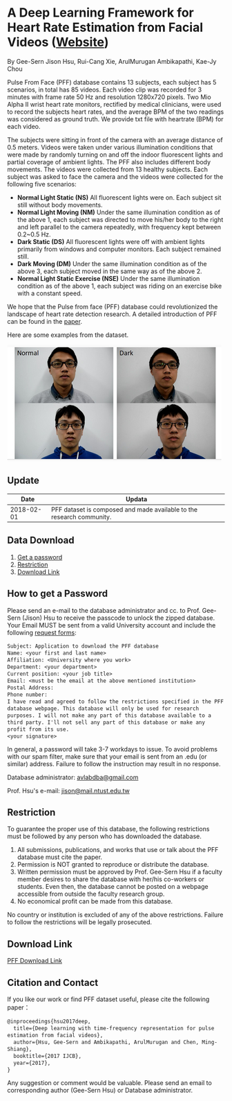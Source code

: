 # A Deep Learning Framework for Heart Rate Estimation from Facial Videos ([Website](http://140.118.199.217:50/))

By Gee-Sern Jison Hsu, Rui-Cang Xie, ArulMurugan Ambikapathi, Kae-Jy Chou

Pulse From Face (PFF) database contains 13 subjects, each subject has 5 scenarios, in total has 85 videos. Each video clip was recorded for 3 minutes with frame rate 50 Hz and resolution 1280x720 pixels. Two Mio Alpha II wrist heart rate monitors, rectified by medical clinicians, were used to record the subjects heart rates, and the average BPM of the two readings was considered as ground truth. We provide txt file with heartrate (BPM) for each video.

The subjects were sitting in front of the camera with an average distance of 0.5 meters. Videos were taken under various illumination conditions that were made by randomly turning on and off the indoor fluorescent lights and partial coverage of ambient lights. The PFF also includes different body movements. The videos were collected from 13 healthy subjects. Each subject was asked to face the camera and the videos were collected for the following five scenarios:

- **Normal Light Static (NS)** All fluorescent lights were on. Each subject sit still without body movements.
- **Normal Light Moving (NM)** Under the same illumination condition as of the above 1, each subject was directed to move his/her body to the right and left parallel to the camera repeatedly, with frequency kept between 0.2~0.5 Hz.
- **Dark Static (DS)** All fluorescent lights were off with ambient lights primarily from windows and computer monitors. Each subject remained still.
- **Dark Moving (DM)** Under the same illumination condition as of the above 3, each subject moved in the same way as of the above 2.
- **Normal Light Static Exercise (NSE)** Under the same illumination condition as of the above 1, each subject was riding on an exercise bike with a constant speed.

We hope that the Pulse from face (PFF) database could revolutionized the landscape of heart rate detection research. A detailed introduction of PFF can be found in the [paper](https://ieeexplore.ieee.org/abstract/document/8272721).

Here are some examples from the dataset.

![Alt text](HR_sample.PNG?raw=true "Title")


Update
--
|Date|Updata|
|----|------|
|2018-02-01|PFF dataset is composed and made available to the research community.|


Data Download 
--
 1. [Get a password](#how-to-get-a-password)
 2. [Restriction](#restriction)
 3. [Download Link](#download-link)
 
How to get a Password
-
Please send an e-mail to the database administrator and cc. to Prof. Gee-Sern (Jison) Hsu to receive the passcode to unlock the zipped database. Your Email MUST be sent from a valid University account and include the following [request forms](./RequestForms.txt):

```
Subject: Application to download the PFF database
Name: <your first and last name>
Affiliation: <University where you work>
Department: <your department>
Current position: <your job title>
Email: <must be the email at the above mentioned institution>
Postal Address:
Phone number:
I have read and agreed to follow the restrictions specified in the PFF database webpage. This database will only be used for research purposes. I will not make any part of this database available to a third party. I'll not sell any part of this database or make any profit from its use.
<your signature>
```
In general, a password will take 3-7 workdays to issue. To avoid problems with our spam filter, make sure that your email is sent from an .edu (or similar) address. Failure to follow the instruction may result in no response. 

Database administrator: avlabdba@gmail.com

Prof. Hsu's e-mail: jison@mail.ntust.edu.tw



Restriction
-
To guarantee the proper use of this database, the following restrictions must be followed by any person who has downloaded the database.
 1. All submissions, publications, and works that use or talk about the PFF database must cite the paper. 
 2. Permission is NOT granted to reproduce or distribute the database. 
 3. Written permission must be approved by Prof. Gee-Sern Hsu if a faculty member desires to share the database with her/his co-workers or students. Even then, the database cannot be posted on a webpage accessible from outside the faculty research group. 
 4. No economical profit can be made from this database. 
 
No country or institution is excluded of any of the above restrictions. Failure to follow the restrictions will be legally prosecuted.

Download Link
-
[PFF Download Link](https://drive.google.com/open?id=1h0bW6nWCOWIAiWLeVTRRmvlrWZZY-c5y)



Citation and Contact
--
If you like our work or find PFF dataset useful, please cite the following paper：
```
@inproceedings{hsu2017deep,
  title={Deep learning with time-frequency representation for pulse estimation from facial videos},
  author={Hsu, Gee-Sern and Ambikapathi, ArulMurugan and Chen, Ming-Shiang},
  booktitle={2017 IJCB},
  year={2017},
}
```
Any suggestion or comment would be valuable. Please send an email to corresponding author (Gee-Sern Hsu) or Database administrator.





